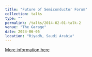 ```yaml
---
title: "Future of Semiconductor Forum"
collection: talks
type: ""
permalink: /talks/2014-02-01-talk-2
venue: "The Garage"
date: 2024-06-05
location: "Riyadh, Saudi Arabia"
---
```


[More information here](https://semiconductors.kacst.gov.sa/speakers.html)
